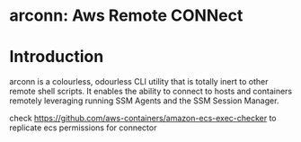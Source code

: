 # arconn: Aws Remote CONNect

# Introduction

arconn is a colourless, odourless CLI utility that is totally inert to other remote shell scripts. It enables the ability to connect to hosts and containers remotely leveraging running SSM Agents and the SSM Session Manager.

check https://github.com/aws-containers/amazon-ecs-exec-checker to replicate ecs permissions for connector
